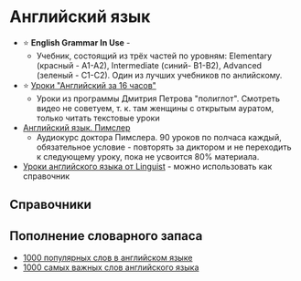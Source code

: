 # Английский язык

- ⭐ **English Grammar In Use** - 
  - Учебник, состоящий из трёх частей по уровням: Elementary (красный - A1-A2), Intermediate (синий- B1-B2), Advanced (зеленый - C1-C2). Один из лучших учебников по анлийскому.
- ⭐ [Уроки "Английский за 16 часов"](https://poliglot16.ru/en/urok1/)
  - Уроки из программы Дмитрия Петрова "полиглот". Смотреть видео не советуем, т. к. там женщины с открытым ауратом, только читать текстовые уроки
- [Английский язык. Пимслер](https://t.me/PimslerEng)
  - Аудиокурс доктора Пимслера. 90 уроков по полчаса каждый, обязательное условие - повторять за диктором и не переходить к следующему уроку, пока не усвоится 80% материала.
- [Уроки английского языка от Linguist](https://lingust.ru/english/english-lessons) - можно использовать как справочник

## Справочники

## Пополнение словарного запаса
- [1000 популярных слов в английском языке](https://puzzle-english.com/directory/1000-popular-words)
- [1000 самых важных слов английского языка](https://englex.ru/most-important-english-words/)
